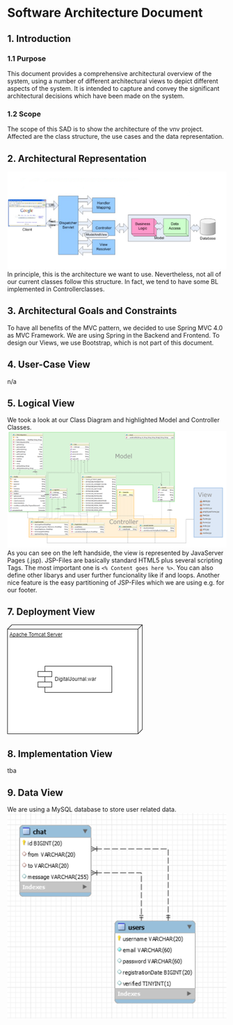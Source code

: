 # Software Architecture Document
## 1. Introduction
### 1.1 Purpose
This document provides a comprehensive architectural overview of the system, using a number of different architectural views to depict different aspects of the system. It is intended to capture and convey the significant architectural decisions which have been made on the system.

### 1.2 Scope
The scope of this SAD is to show the architecture of the vnv project. Affected are the class structure, the use cases and the data representation.

## 2. Architectural Representation
![Spring Arch](ArchitectureSpringMVC.PNG)
In principle, this is the architecture we want to use. Nevertheless, not all of our current classes follow this structure. In fact, we tend to have some BL implemented in Controllerclasses.

## 3. Architectural Goals and Constraints
To have all benefits of the MVC pattern, we decided to use Spring MVC 4.0 as MVC Framework. We are using Spring in the Backend and Frontend. To design our Views, we use Bootstrap, which is not part of this document.

## 4. User-Case View
n/a

## 5. Logical View
We took a look at our Class Diagram and highlighted Model and Controller Classes.
![Class Diagram](class_diagramm_full.png)
As you can see on the left handside, the view is represented by JavaServer Pages (.jsp). JSP-Files are basically standard HTML5 plus several scripting Tags. The most important one is `<% Content goes here %>`. You can also define other libarys and user further funcionality like if and loops. Another nice feature is the easy partitioning of JSP-Files which we are using e.g. for our footer. 

## 7. Deployment View
![DeploymentView](DeploymentView.png)

## 8. Implementation View
tba

## 9. Data View
We are using a MySQL database to store user related data. 
![DB-Model](DB_Diagram.PNG)
